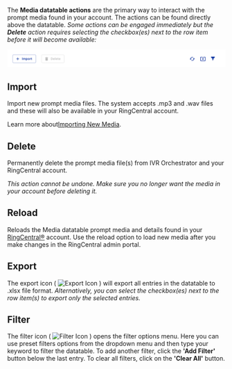 The **Media datatable actions** are the primary way to interact with the prompt media found in your account. The actions can be found directly above the datatable. *Some actions can be engaged immediately but the **Delete** action requires selecting the checkbox(es) next to the row item before it will become available:*

![Media datatable actions](../assets/media-datatable-actions.png "Media datatable actions")

## Import
Import new prompt media files. The system accepts .mp3 and .wav files and these will also be available in your RingCentral account.

Learn more about[Importing New Media](media/import-new-media).

## Delete
Permanently delete the prompt media file(s) from IVR Orchestrator and your RingCentral account.

*This action cannot be undone. Make sure you no longer want the media in your account before deleting it.*

## Reload
Reloads the Media datatable prompt media and details found in your [RingCentral®](https://ringcentral.com) account. Use the reload option to load new media after you make changes in the RingCentral admin portal.

## Export
The export icon ( ![Export Icon](../assets/export-icon.svg "Export Icon") ) will export all entries in the datatable to .xlsx file format. *Alternatively, you can select the checkbox(es) next to the row item(s) to export only the selected entries.*

## Filter
The filter icon ( ![Filter Icon](../assets/filter-icon.svg "Filter Icon") ) opens the filter options menu. Here you can use preset filters options from the dropdown menu and then type your keyword to filter the datatable. To add another filter, click the **'Add Filter'** button below the last entry. To clear all filters, click on the **'Clear All'** button.